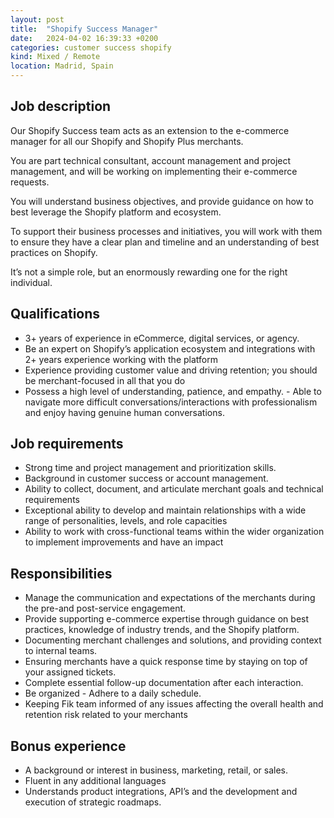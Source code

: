 ```yaml
---
layout: post
title:  "Shopify Success Manager"
date:   2024-04-02 16:39:33 +0200
categories: customer success shopify
kind: Mixed / Remote
location: Madrid, Spain
---
```


## Job description
Our Shopify Success team acts as an extension to the e-commerce manager ​​for all our Shopify and Shopify Plus merchants.

You are part technical consultant, account management and project management, and will be working on implementing their e-commerce requests.

You will understand business objectives, and provide guidance on how to best leverage the Shopify platform and ecosystem.

To support their business processes and initiatives, you will work with them to ensure they have a clear plan and timeline and an understanding of best practices on Shopify.

It’s not a simple role, but an enormously rewarding one for the right individual.



## Qualifications

 - 3+ years of experience in eCommerce, digital services, or agency.
 - Be an expert on Shopify’s application ecosystem and integrations with 2+ years experience working with the platform
 - Experience providing customer value and driving retention; you should be merchant-focused in all that you do
 - Possess a high level of understanding, patience, and empathy.  - Able to navigate more difficult conversations/interactions with professionalism and enjoy having genuine human conversations.


## Job requirements
 - Strong time and project management and prioritization skills.
 - Background in customer success or account management.
 - Ability to collect, document, and articulate merchant goals and technical requirements
 - Exceptional ability to develop and maintain relationships with a wide range of personalities, levels, and role capacities
 - Ability to work with cross-functional teams within the wider organization to implement improvements and have an impact

## Responsibilities
 - Manage the communication and expectations of the merchants during the pre-and post-service engagement.
 - Provide supporting e-commerce expertise through guidance on best practices, knowledge of industry trends, and the Shopify platform.
 - Documenting merchant challenges and solutions, and providing context to internal teams.
 - Ensuring merchants have a quick response time by staying on top of your assigned tickets.
 - Complete essential follow-up documentation after each interaction.
 - Be organized - Adhere to a daily schedule.
 - Keeping Fik team informed of any issues affecting the overall health and retention risk related to your merchants

## Bonus experience
 - A background or interest in business, marketing, retail, or sales.
 - Fluent in any additional languages
 - Understands product integrations, API’s and the development and execution of strategic roadmaps.
